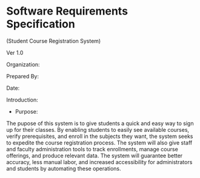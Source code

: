 # Software Requirements Specification
(Student Course Registration System)

Ver 1.0

Organization:
<authors>

Prepared By:
<authors>

Date:
<date>

Introduction:

- Purpose:

The pupose of this system is to give students a quick and easy way to sign up for their classes. By enabling students to easily see available courses, verify prerequisites, and enroll in the subjects they want, the system seeks to expedite the course registration process. The system will also give staff and faculty administration tools to track enrollments, manage course offerings, and produce relevant data. The system will guarantee better accuracy, less manual labor, and increased accessibility for administrators and students by automating these operations.
